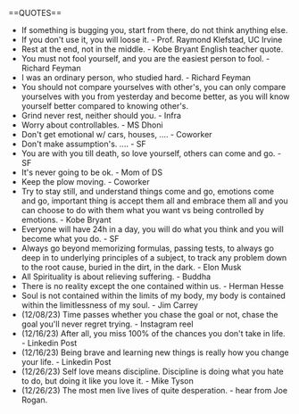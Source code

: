 ==QUOTES==
- If something is bugging you, start from there, do not think anything else.
- If you don't use it, you will loose it. - Prof. Raymond Klefstad, UC Irvine
- Rest at the end, not in the middle. - Kobe Bryant English teacher quote.
- You must not fool yourself, and you are the easiest person to fool. - Richard Feyman
- I was an ordinary person, who studied hard. - Richard Feyman
- You should not compare yourselves with other's, you can only compare yourselves with you from yesterday and become better, as you will know yourself better compared to knowing other's.
- Grind never rest, neither should you. - Infra 
- Worry about controllables. - MS Dhoni
- Don't get emotional w/ cars, houses, .... - Coworker
- Don't make assumption's. .... - SF 
- You are with you till death, so love yourself, others can come and go. - SF 
- It's never going to be ok. - Mom of DS
- Keep the plow moving. - Coworker
- Try to stay still, and understand things come and go, emotions come and go, important thing is accept them all and embrace them all
  and you can choose to do with them what you want vs being controlled by emotions.  - Kobe Bryant
- Everyone will have 24h in a day, you will do what you think and you will become what you do. - SF
- Always go beyond memorizing formulas, passing tests, to always go deep in to underlying principles of a subject, to track any problem down to the root cause, buried in the dirt, in the dark. - Elon Musk
- All Spirituality is about relieving suffering. - Buddha
- There is no reality except the one contained within us. - Herman Hesse
- Soul is not contained within the limits of my body, my body is contained within the limitlessness of my soul. - Jim Carrey
- (12/08/23) Time passes whether you chase the goal or not, chase the goal you'll never regret trying. - Instagram reel
- (12/16/23) After all, you miss 100% of the chances you don't take in life. - Linkedin Post
- (12/16/23) Being brave and learning new things is really how you change your life. - Linkedin Post
- (12/26/23) Self love means discipline. Discipline is doing what you hate to do, but doing it like you love it. - Mike Tyson
- (12/26/23) The most men live lives of quite desperation. - hear from Joe Rogan.
